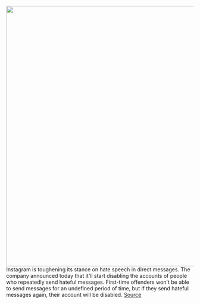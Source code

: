 <img src='https://cdn.vox-cdn.com/thumbor/05MhnjmnoB0qvxSP6Cj1ziyB1CU=/0x0:2040x1360/1200x800/filters:focal(857x517:1183x843)/cdn.vox-cdn.com/uploads/chorus_image/image/68799199/acastro_190919_1777_instagram_0002.0.0.png' width='700px' /><br/>
Instagram is toughening its stance on hate speech in direct messages. The company announced today that it'll start disabling the accounts of people who repeatedly send hateful messages. First-time offenders won't be able to send messages for an undefined period of time, but if they send hateful messages again, their account will be disabled.
<a href='https://www.theverge.com/2021/2/10/22276491/instagram-direct-message-hate-speech-account-disabled-policy'> Source <a/>